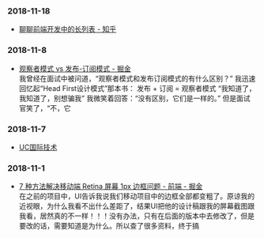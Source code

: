 ### 2018-11-18 <br/>
+ [聊聊前端开发中的长列表 - 知乎](https://zhuanlan.zhihu.com/p/26022258) <br/>
### 2018-11-8 <br/>
+ [观察者模式 vs 发布-订阅模式 - 掘金](https://juejin.im/post/5a14e9edf265da4312808d86) <br/>
    我曾经在面试中被问道，“观察者模式和发布订阅模式的有什么区别？” 我迅速回忆起“Head First设计模式”那本书： 发布 + 订阅 = 观察者模式 “我知道了，我知道了，别想骗我” 我微笑着回答：“没有区别，它们是一样的。” 但是面试官笑了，“不，它 <br/>
### 2018-11-7 <br/>
+ [UC国际技术](https://mp.weixin.qq.com/s?__biz=MzU0Nzk1MTg5OA==&mid=2247484137&idx=1&sn=8dc25f8de7d359549520c9f198721408) <br/>
### 2018-11-1 <br/>
+ [7 种方法解决移动端 Retina 屏幕 1px 边框问题 - 前端 - 掘金](https://juejin.im/entry/584e427361ff4b006cd22c7c) <br/>
    在之前的项目中，UI告诉我说我们移动项目中的边框全部都变粗了。原谅我的近视眼，为什么我看不出什么差距了，结果UI把他的设计稿跟我的屏幕截图跟我看，居然真的不一样！！！没有办法，只有在后面的版本中去修改了，但是要改的话，需要知道是为什么。所以查了很多资料，终于搞 <br/>